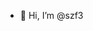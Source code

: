 - 👋 Hi, I’m @szf3

<!---
szf3/szf3 is a ✨ special ✨ repository because its `README.md` (this file) appears on your GitHub profile.
You can click the Preview link to take a look at your changes.
--->
